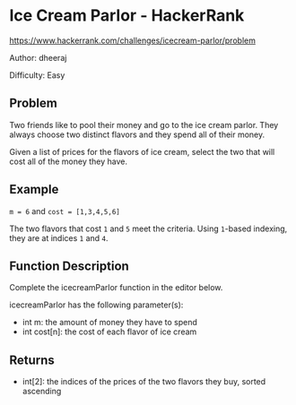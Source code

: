 # Ice Cream Parlor - HackerRank

https://www.hackerrank.com/challenges/icecream-parlor/problem

Author: dheeraj

Difficulty: Easy

## Problem

Two friends like to pool their money and go to the ice cream parlor. They always choose two distinct flavors and they spend all of their money.

Given a list of prices for the flavors of ice cream, select the two that will cost all of the money they have.

## Example

`m = 6` and `cost = [1,3,4,5,6]`

The two flavors that cost `1` and `5` meet the criteria. Using `1`-based indexing, they are at indices `1` and `4`.

## Function Description

Complete the icecreamParlor function in the editor below.

icecreamParlor has the following parameter(s):

- int m: the amount of money they have to spend
- int cost[n]: the cost of each flavor of ice cream

## Returns

- int[2]: the indices of the prices of the two flavors they buy, sorted ascending
